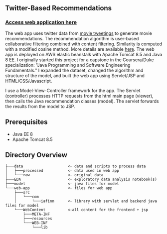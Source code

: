 ## Twitter-Based Recommendations

### [Access web application here](http://mov-rec.us-west-1.elasticbeanstalk.com/)

The web app uses twitter data from [movie tweetings](https://github.com/sidooms/MovieTweetings) to generate movie recommendations. The recommendation algorithm is user-based collaborative filtering combined with content filtering. Similarity is computed with a modified cosine method. More details are available [here](http://mov-rec.us-west-1.elasticbeanstalk.com/algorithm.html). The web app is deployed on AWS elastic beanstalk with Apache Tomcat 8.5 and Java 8 EE. I originally started this project for a capstone in the Coursera/Duke specialization: "Java Programming and Software Engineering Fundamentals." I expanded the dataset, changed the algorithm and structure of the model, and built the web app using Servlet/JSP and HTML/CSS/Javascript. 

I use a Model-View-Controller framework for the app. The Servlet (controller) processes HTTP requests from the html main page (viewer), then calls the Java recommendation classes (model). The servlet forwards the results from the model to JSP.

## Prerequisites

- Java EE 8
- Apache Tomcat 8.5

## Directory Overview

```
├───data                    <- data and scripts to process data
│   ├───processed           <- data used in web app
│   └───raw                 <- original data
├───EDA                     <- exploratory data analysis notebook(s)
├───model                   <- java files for model
└───web-app                 <- files for web app
    ├───src			
    │   └───com
    │       └───iafinn      <- library with servlet and backend java files for model
    └───WebContent          <-all content for the frontend + jsp
        ├───META-INF
        ├───resources
        └───WEB-INF
            └───lib 
```
